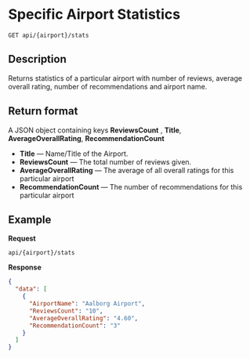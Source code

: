 # Specific Airport Statistics

    GET api/{airport}/stats

## Description
Returns statistics of a particular airport with number of reviews, average overall rating, number of recommendations and airport name. 


## Return format
A JSON object containing keys **ReviewsCount** , **Title**, **AverageOverallRating**, **RecommendationCount**

- **Title** — Name/Title of the Airport.
- **ReviewsCount** — The total number of reviews given.
- **AverageOverallRating** — The average of all overall ratings for this particular airport
- **RecommendationCount** — The number of recommendations for this particular airport


## Example
**Request**

    api/{airport}/stats

**Response** 
``` json
{
  "data": [
    {
      "AirportName": "Aalborg Airport",
      "ReviewsCount": "10",
      "AverageOverallRating": "4.60",
      "RecommendationCount": "3"
    }
  ]
}
```
